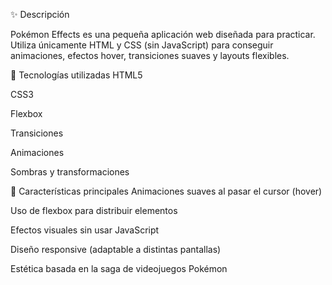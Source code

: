 ✨ Descripción

Pokémon Effects es una pequeña aplicación web diseñada para practicar. Utiliza únicamente HTML y CSS (sin JavaScript) para conseguir animaciones, efectos hover, transiciones suaves y layouts flexibles.

🧰 Tecnologías utilizadas
HTML5

CSS3

Flexbox

Transiciones

Animaciones

Sombras y transformaciones

🎨 Características principales
Animaciones suaves al pasar el cursor (hover)

Uso de flexbox para distribuir elementos

Efectos visuales sin usar JavaScript

Diseño responsive (adaptable a distintas pantallas)

Estética basada en la saga de videojuegos Pokémon
